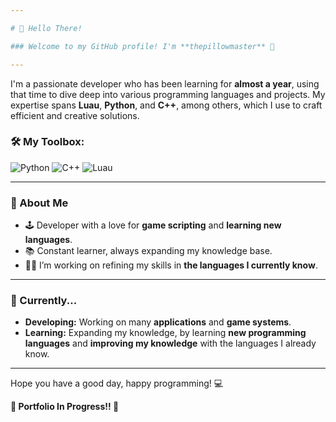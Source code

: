 ```yaml
---

# 👋 Hello There!

### Welcome to my GitHub profile! I'm **thepillowmaster** 👑

---
```


I'm a passionate developer who has been learning for **almost a year**, using that time to dive deep into various programming languages and projects. My expertise spans **Luau**, **Python**, and **C++**, among others, which I use to craft efficient and creative solutions.

### 🛠️ My Toolbox:
![Python](https://img.shields.io/badge/-Python-3776AB?style=flat&logo=python&logoColor=white)
![C++](https://img.shields.io/badge/-C++-00599C?style=flat&logo=cplusplus&logoColor=white)
![Luau](https://img.shields.io/badge/-Luau-00A1AB?style=flat&logo=lua&logoColor=white)

---

### 🚀 About Me

- 🕹️ Developer with a love for **game scripting** and **learning new languages**.
- 📚 Constant learner, always expanding my knowledge base.
- 👨‍💻 I’m working on refining my skills in **the languages I currently know**.

---

### 🔭 Currently...

- **Developing:** Working on many **applications** and **game systems**.
- **Learning:** Expanding my knowledge, by learning **new programming languages** and **improving my knowledge** with the languages I already know.

---

Hope you have a good day, happy programming! 💻

**🚧 Portfolio In Progress!! 🚧**
